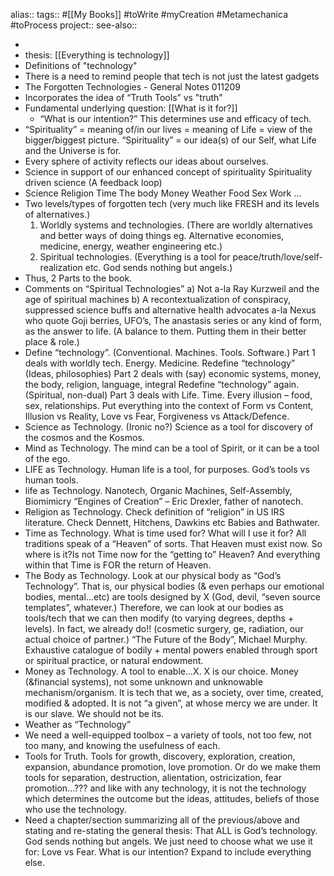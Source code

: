 alias::
tags:: #[[My Books]] #toWrite #myCreation #Metamechanica #toProcess
project::
see-also::

-
- thesis: [[Everything is technology]]
- Definitions of "technology"
- There is a need to remind people that tech is not just the latest gadgets
- The Forgotten Technologies -  General Notes 011209
- Incorporates the idea of  “Truth Tools” vs "truth"
- Fundamental underlying question: [[What is it for?]]
	- “What is our intention?” This determines use and efficacy of tech.
- “Spirituality” = meaning of/in our lives
  = meaning of Life
  = view of the bigger/biggest picture.
  “Spirituality”  = our idea(s) of our Self, what Life and the Universe is for.
- Every sphere of activity reflects our ideas about ourselves.
- Science in support of our enhanced concept of spirituality
  Spirituality driven science
  (A feedback loop)
- Science
  Religion
  Time
  The body
  Money
  Weather
  Food
  Sex
  Work
  ...
- Two levels/types of forgotten tech (very much like FRESH and its levels of alternatives.)
  1.	Worldly systems and technologies. (There are worldly alternatives and better ways of doing things eg. Alternative economies, medicine, energy, weather engineering etc.)
  2.	Spiritual technologies. (Everything is a tool for peace/truth/love/self-realization etc. God sends nothing but angels.)
- Thus, 2 Parts to the book.
- Comments on “Spiritual Technologies”
  a)	Not a-la Ray Kurzweil and the age of spiritual machines
  b)	A recontextualization of conspiracy, suppressed science buffs and alternative health advocates a-la Nexus who quote Goji berries, UFO’s, The anastasis series or any kind of form, as the answer to life. (A balance to them. Putting them in their better place & role.)
- Define “technology”. (Conventional. Machines. Tools. Software.)
  Part 1 deals with worldly tech. Energy. Medicine.
  Redefine “technology” (Ideas, philosophies)
  Part 2 deals with (say) economic systems, money, the body, religion, language, integral
  Redefine “technology” again. (Spiritual, non-dual)
  Part 3 deals with Life. Time. Every illusion – food, sex, relationships. Put everything into the context of Form vs Content, Illusion vs Reality, Love vs Fear, Forgiveness vs Attack/Defence.
- Science as Technology. (Ironic no?)
  Science as a tool for discovery of the cosmos and the Kosmos.
- Mind as Technology.
  The mind can be a tool of Spirit, or it can be a tool of the ego.
- LIFE as Technology.
  Human life is a tool, for purposes.
  God’s tools vs human tools.
- life as Technology.
  Nanotech, Organic Machines, Self-Assembly, Biomimicry
  “Engines of Creation” – Eric Drexler, father of nanotech.
- Religion as Technology.
  Check definition of “religion” in US IRS literature.
  Check Dennett, Hitchens, Dawkins etc
  Babies and Bathwater.
- Time as Technology.
  What is time used for? What will I use it for?
  All traditions speak of a “Heaven” of sorts. That Heaven must exist now. So where is it?Is not Time now for the “getting to” Heaven? And everything within that Time is FOR the return of Heaven.
- The Body as Technology.
  Look at our physical body as “God’s Technology”. That is, our physical bodies (& even perhaps our emotional bodies, mental...etc) are tools designed by X (God, devil, “seven source templates”, whatever.) Therefore, we can look at our bodies as tools/tech that we can then modify (to varying degrees, depths + levels). In fact, we already do!! (cosmetic surgery, ge, radiation, our actual choice of partner.)
  “The Future of the Body”, Michael Murphy. Exhaustive catalogue of bodily + mental powers enabled through sport or spiritual practice, or natural endowment.
- Money as Technology.
  A tool to enable...X. X is our choice. Money (&financial systems), not some unknown and unknowable mechanism/organism. It is tech that we, as a society, over time, created, modified & adopted. It is not “a given”, at whose mercy we are under. It is our slave. We should not be its.
- Weather as “Technology”
- We need a well-equipped toolbox – a variety of tools, not too few, not too many, and knowing the usefulness of each.
- Tools for Truth.
  Tools for growth, discovery, exploration, creation, expansion, abundance promotion, love promotion.
  Or do we make them tools for separation, destruction, alientation, ostricization, fear promotion...???  and like with any technology, it is not the technology which determines the outcome but the ideas, attitudes, beliefs of those who use the technology.
- Need a chapter/section summarizing all of the previous/above and stating and re-stating the general thesis:
  That ALL is God’s technology. God sends nothing but angels. We just need to choose what we use it for: Love vs Fear. What is our intention? Expand to include everything else.